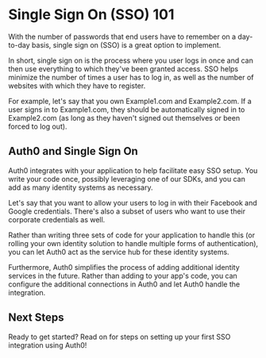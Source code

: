 # Single Sign On (SSO) 101

With the number of passwords that end users have to remember on a day-to-day basis, single sign on (SSO) is a great option to implement.

In short, single sign on is the process where you user logs in once and can then use everything to which they've been granted access. SSO helps minimize the number of times a user has to log in, as well as the number of websites with which they have to register.

For example, let's say that you own Example1.com and Example2.com. If a user signs in to Example1.com, they should be automatically signed in to Example2.com (as long as they haven't signed out themselves or been forced to log out).

## Auth0 and Single Sign On

Auth0 integrates with your application to help facilitate easy SSO setup. You write your code once, possibly leveraging one of our SDKs, and you can add as many identity systems as necessary.

Let's say that you want to allow your users to log in with their Facebook and Google credentials. There's also a subset of users who want to use their corporate credentials as well.

Rather than writing three sets of code for your application to handle this (or rolling your own identity solution to handle multiple forms of authentication), you can let Auth0 act as the service hub for these identity systems.

Furthermore, Auth0 simplifies the process of adding additional identity services in the future. Rather than adding to your app's code, you can configure the additional connections in Auth0 and let Auth0 handle the integration.

## Next Steps

Ready to get started? Read on for steps on setting up your first SSO integration using Auth0!